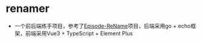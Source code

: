 # renamer

- 一个前后端练手项目，参考了[Episode-ReName](https://github.com/Nriver/Episode-ReName)项目，后端采用go + echo框架，前端采用Vue3 + TypeScript + Element Plus